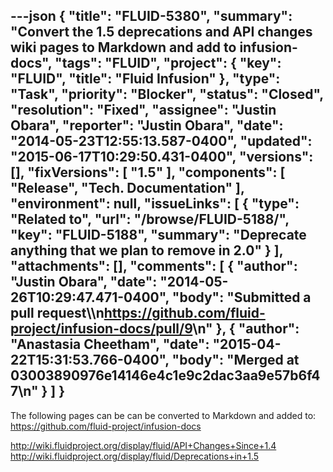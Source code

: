 ---json
{
  "title": "FLUID-5380",
  "summary": "Convert the 1.5 deprecations and API changes wiki pages to Markdown and add to infusion-docs",
  "tags": "FLUID",
  "project": {
    "key": "FLUID",
    "title": "Fluid Infusion"
  },
  "type": "Task",
  "priority": "Blocker",
  "status": "Closed",
  "resolution": "Fixed",
  "assignee": "Justin Obara",
  "reporter": "Justin Obara",
  "date": "2014-05-23T12:55:13.587-0400",
  "updated": "2015-06-17T10:29:50.431-0400",
  "versions": [],
  "fixVersions": [
    "1.5"
  ],
  "components": [
    "Release",
    "Tech. Documentation"
  ],
  "environment": null,
  "issueLinks": [
    {
      "type": "Related to",
      "url": "/browse/FLUID-5188/",
      "key": "FLUID-5188",
      "summary": "Deprecate anything that we plan to remove in 2.0"
    }
  ],
  "attachments": [],
  "comments": [
    {
      "author": "Justin Obara",
      "date": "2014-05-26T10:29:47.471-0400",
      "body": "Submitted a pull request\\\n<https://github.com/fluid-project/infusion-docs/pull/9>\n"
    },
    {
      "author": "Anastasia Cheetham",
      "date": "2015-04-22T15:31:53.766-0400",
      "body": "Merged at 03003890976e14146e4c1e9c2dac3aa9e57b6f47\n"
    }
  ]
}
---
The following pages can be can be converted to Markdown and added to: <https://github.com/fluid-project/infusion-docs>&#x20;

<http://wiki.fluidproject.org/display/fluid/API+Changes+Since+1.4>\
<http://wiki.fluidproject.org/display/fluid/Deprecations+in+1.5>

        